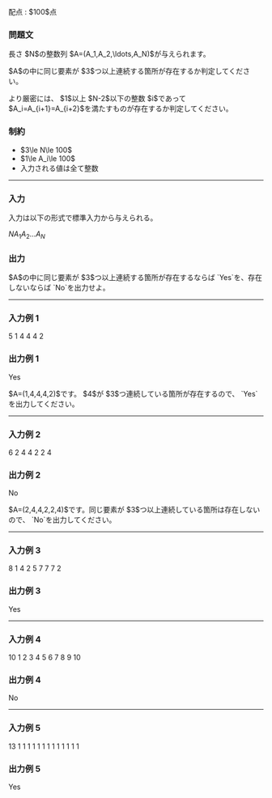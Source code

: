 
<div>

<span>

<span>

<p>
配点 : $100$点
</p>

<div>

<section>

### **問題文**

<p>
長さ $N$の整数列 $A=(A_1,A_2,\ldots,A_N)$が与えられます。
</p>

<p>
$A$の中に同じ要素が $3$つ以上連続する箇所が存在するか判定してください。
</p>

<p>
より厳密には、 $1$以上 $N-2$以下の整数 $i$であって $A_i=A_{i+1}=A_{i+2}$を満たすものが存在するか判定してください。
</p>

</section>

</div>

<div>

<section>

### **制約**

<ul>

<li>
$3\le N\le 100$
</li>

<li>
$1\le A_i\le 100$
</li>

<li>
入力される値は全て整数
</li>

</ul>

</section>

</div>

---

<div>

<div>

<section>

### **入力**

<p>
入力は以下の形式で標準入力から与えられる。
</p>

<div>

$N$$A_1$$A_2$$\ldots$$A_N$
</div>

</section>

</div>

<div>

<section>

### **出力**

<p>
$A$の中に同じ要素が $3$つ以上連続する箇所が存在するならば `Yes`を、存在しないならば `No`を出力せよ。
</p>

</section>

</div>

</div>

---

<div>

<section>

### **入力例 1**

<div>

5
1 4 4 4 2

</div>

</section>

</div>

<div>

<section>

### **出力例 1**

<div>

Yes

</div>

<p>
$A=(1,4,4,4,2)$です。 $4$が $3$つ連続している箇所が存在するので、 `Yes`を出力してください。
</p>

</section>

</div>

---

<div>

<section>

### **入力例 2**

<div>

6
2 4 4 2 2 4

</div>

</section>

</div>

<div>

<section>

### **出力例 2**

<div>

No

</div>

<p>
$A=(2,4,4,2,2,4)$です。同じ要素が $3$つ以上連続している箇所は存在しないので、 `No`を出力してください。
</p>

</section>

</div>

---

<div>

<section>

### **入力例 3**

<div>

8
1 4 2 5 7 7 7 2

</div>

</section>

</div>

<div>

<section>

### **出力例 3**

<div>

Yes

</div>

</section>

</div>

---

<div>

<section>

### **入力例 4**

<div>

10
1 2 3 4 5 6 7 8 9 10

</div>

</section>

</div>

<div>

<section>

### **出力例 4**

<div>

No

</div>

</section>

</div>

---

<div>

<section>

### **入力例 5**

<div>

13
1 1 1 1 1 1 1 1 1 1 1 1 1

</div>

</section>

</div>

<div>

<section>

### **出力例 5**

<div>

Yes

</div>

</section>

</div>

</span>

</span>

</div>
